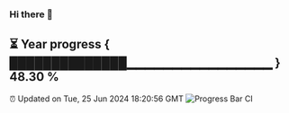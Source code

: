 ### Hi there 👋
⏳ Year progress { ██████████████▁▁▁▁▁▁▁▁▁▁▁▁▁▁▁▁ } 48.30 %
---
⏰ Updated on Tue, 25 Jun 2024 18:20:56 GMT
![Progress Bar CI](https://github.com/liununu/liununu/workflows/Progress%20Bar%20CI/badge.svg)
